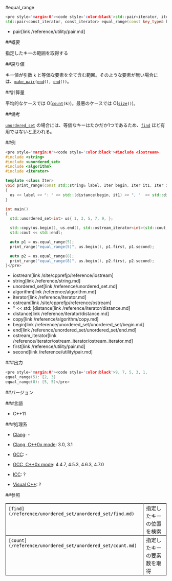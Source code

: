 #equal_range
```cpp
<pre style='margin:0'><code style='color:black'>std::pair<iterator, iterator> equal_range(const key_type& k);
std::pair<const_iterator, const_iterator> equal_range(const key_type& k) const;</pre>
```
* pair[link /reference/utility/pair.md]

##概要

指定したキーの範囲を取得する


##戻り値

キー値が引数 <code style='color:black'>k</code> と等価な要素を全て含む範囲。そのような要素が無い場合には、<code style='color:black'>[make_pair](/reference/utility/pair/make_pair.md)([end](/reference/unordered_set/unordered_set/end.md)(), [end](/reference/unordered_set/unordered_set/end.md)())</code>。


##計算量

平均的なケースでは O(<code style='color:black'>[count](/reference/unordered_set/unordered_set/count.md)(k)</code>)。最悪のケースでは O(<code style='color:black'>[size](/reference/unordered_set/unordered_set/size.md)()</code>)。


##備考

<code style='color:black'>[unordered_set](/reference/unordered_set/unordered_set.md)</code> の場合には、等価なキーはたかだか1つであるため、<code style='color:black'>[find](/reference/unordered_set/unordered_set/find.md)</code> ほど有用ではないと思われる。



##例

```cpp
<pre style='margin:0'><code style='color:black'>#include <iostream>
#include <string>
#include <unordered_set>
#include <algorithm>
#include <iterator>

template <class Iter>
void print_range(const std::string& label, Iter begin, Iter it1, Iter it2, std::ostream& os = std::cout)
{
  os << label << ": " << std::[distance(begin, it1) << ", "  << std::distance(begin, it2) << ")" << std::endl;
}

int main()
{
  std::unordered_set<int> us{ 1, 3, 5, 7, 9, };

  std::copy(us.begin(), us.end(), std::ostream_iterator<int>(std::cout, ", "));
  std::cout << std::endl;

  auto p1 = us.equal_range(5);
  print_range("equal_range(5)", us.begin(), p1.first, p1.second);

  auto p2 = us.equal_range(8);
  print_range("equal_range(8)", us.begin(), p2.first, p2.second);
}</pre>
```
* iostream[link /site/cpprefjp/reference/iostream]
* string[link /reference/string.md]
* unordered_set[link /reference/unordered_set.md]
* algorithm[link /reference/algorithm.md]
* iterator[link /reference/iterator.md]
* ostream[link /site/cpprefjp/reference/ostream]
* " << std::[distance[link /reference/iterator/distance.md]
* distance[link /reference/iterator/distance.md]
* copy[link /reference/algorithm/copy.md]
* begin[link /reference/unordered_set/unordered_set/begin.md]
* end[link /reference/unordered_set/unordered_set/end.md]
* ostream_iterator[link /reference/iterator/ostream_iterator/ostream_iterator.md]
* first[link /reference/utility/pair.md]
* second[link /reference/utility/pair.md]

###出力

```cpp
<pre style='margin:0'><code style='color:black'>9, 7, 5, 3, 1,
equal_range(5): [2, 3)
equal_range(8): [5, 5)</pre>
```

##バージョン


###言語

- C++11

###処理系

- [Clang](/implementation#clang.md): -

- [Clang, C++0x mode](/implementation#clang.md): 3.0, 3.1

- [GCC](/implementation#gcc.md): -

- [GCC, C++0x mode](/implementation#gcc.md): 4.4.7, 4.5.3, 4.6.3, 4.7.0

- [ICC](/implementation#icc.md): ?

- [Visual C++](/implementation#visual_cpp.md): ?

##参照

<table style='border-collapse:collapse;border-color:rgb(136,136,136);border-width:1px' cellspacing='0' bordercolor='#888' border='1'>
<tbody>
<tr style='height:17px'>
<td style='padding:1px 0.5em;vertical-align:baseline'><code style='color:black'>[find](/reference/unordered_set/unordered_set/find.md)</code></td>
<td style='padding:1px 0.5em;vertical-align:baseline'>指定したキーの位置を検索</td>
</tr>
<tr style='height:17px'>
<td style='padding:1px 0.5em;vertical-align:baseline'><code style='color:black'>[count](/reference/unordered_set/unordered_set/count.md)</code></td>
<td style='padding:1px 0.5em;vertical-align:baseline'>指定したキーの要素数を取得</td>
</tr>
</tbody>
</table>